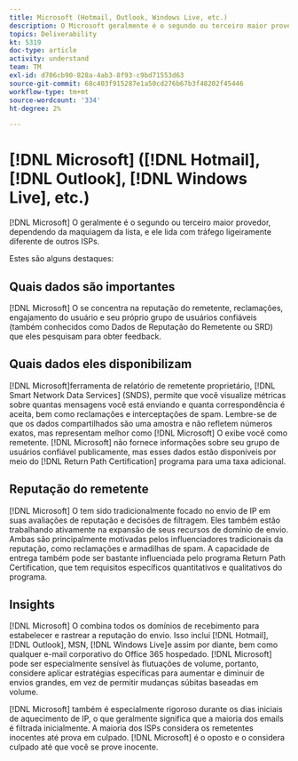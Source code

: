 ```yaml
---
title: Microsoft (Hotmail, Outlook, Windows Live, etc.)
description: O Microsoft geralmente é o segundo ou terceiro maior provedor, dependendo da maquiagem da lista, e ele lida com tráfego um pouco diferente de outros ISPs.
topics: Deliverability
kt: 5319
doc-type: article
activity: understand
team: TM
exl-id: d706cb90-828a-4ab3-8f93-c9bd71553d63
source-git-commit: 68c403f915287e1a50cd276b67b3f48202f45446
workflow-type: tm+mt
source-wordcount: '334'
ht-degree: 2%

---
```


# [!DNL Microsoft] ([!DNL Hotmail], [!DNL Outlook], [!DNL Windows Live], etc.)

[!DNL Microsoft] O geralmente é o segundo ou terceiro maior provedor, dependendo da maquiagem da lista, e ele lida com tráfego ligeiramente diferente de outros ISPs.

Estes são alguns destaques:

## Quais dados são importantes

[!DNL Microsoft] O se concentra na reputação do remetente, reclamações, engajamento do usuário e seu próprio grupo de usuários confiáveis (também conhecidos como Dados de Reputação do Remetente ou SRD) que eles pesquisam para obter feedback.

## Quais dados eles disponibilizam

[!DNL Microsoft]ferramenta de relatório de remetente proprietário, [!DNL Smart Network Data Services] (SNDS), permite que você visualize métricas sobre quantas mensagens você está enviando e quanta correspondência é aceita, bem como reclamações e interceptações de spam. Lembre-se de que os dados compartilhados são uma amostra e não refletem números exatos, mas representam melhor como [!DNL Microsoft] O exibe você como remetente. [!DNL Microsoft] não fornece informações sobre seu grupo de usuários confiável publicamente, mas esses dados estão disponíveis por meio do [!DNL Return Path Certification] programa para uma taxa adicional.

## Reputação do remetente

[!DNL Microsoft] O tem sido tradicionalmente focado no envio de IP em suas avaliações de reputação e decisões de filtragem. Eles também estão trabalhando ativamente na expansão de seus recursos de domínio de envio. Ambas são principalmente motivadas pelos influenciadores tradicionais da reputação, como reclamações e armadilhas de spam. A capacidade de entrega também pode ser bastante influenciada pelo programa Return Path Certification, que tem requisitos específicos quantitativos e qualitativos do programa.

## Insights

[!DNL Microsoft] O combina todos os domínios de recebimento para estabelecer e rastrear a reputação do envio. Isso inclui [!DNL Hotmail], [!DNL Outlook], MSN, [!DNL Windows Live]e assim por diante, bem como qualquer e-mail corporativo do Office 365 hospedado. [!DNL Microsoft] pode ser especialmente sensível às flutuações de volume, portanto, considere aplicar estratégias específicas para aumentar e diminuir de envios grandes, em vez de permitir mudanças súbitas baseadas em volume.

[!DNL Microsoft] também é especialmente rigoroso durante os dias iniciais de aquecimento de IP, o que geralmente significa que a maioria dos emails é filtrada inicialmente. A maioria dos ISPs considera os remetentes inocentes até prova em culpado. [!DNL Microsoft] é o oposto e o considera culpado até que você se prove inocente.
